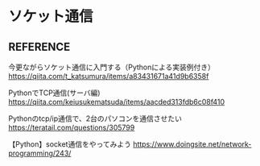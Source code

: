 # ソケット通信


## REFERENCE
今更ながらソケット通信に入門する（Pythonによる実装例付き）
https://qiita.com/t_katsumura/items/a83431671a41d9b6358f

PythonでTCP通信(サーバ編)
https://qiita.com/keiusukematsuda/items/aacded313fdb6c08f410


Pythonのtcp/ip通信で、2台のパソコンを通信させたい
https://teratail.com/questions/305799


【Python】socket通信をやってみよう
https://www.doingsite.net/network-programming/243/


